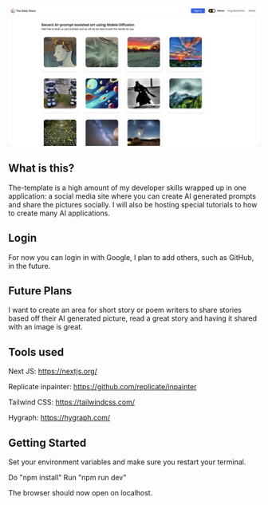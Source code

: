 <img src='socialCover1.jpg' alt='homepage image'></img>

## What is this?

The-template is a high amount of my developer skills wrapped up in one application: a social media site where you can create AI generated prompts and share the pictures socially. I will also be hosting special tutorials to how to create many AI applications.

## Login

For now you can login in with Google, I plan to add others, such as GitHub, in the future.

## Future Plans

I want to create an area for short story or poem writers to share stories based off their AI generated picture, read a great story and having it shared with an image is great.

## Tools used

Next JS: https://nextjs.org/

Replicate inpainter: https://github.com/replicate/inpainter

Tailwind CSS: https://tailwindcss.com/

Hygraph: https://hygraph.com/

## Getting Started

Set your environment variables and make sure you restart your terminal.

Do "npm install"
Run "npm run dev"

The browser should now open on localhost.
